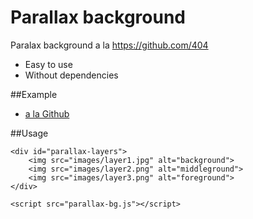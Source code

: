 # Parallax background
Paralax background a la https://github.com/404

- Easy to use
- Without dependencies

##Example
- [a la Github](http://kibo.github.io/parallax-background/)

##Usage

```
<div id="parallax-layers">
	<img src="images/layer1.jpg" alt="background">
	<img src="images/layer2.png" alt="middleground">
	<img src="images/layer3.png" alt="foreground">
</div>

<script src="parallax-bg.js"></script>
```

